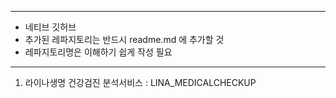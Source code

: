 ***
* 네티브 깃허브
* 추가된 레파지토리는 반드시 readme.md 에 추가할 것
* 레파지토리명은 이해하기 쉽게 작성 필요

***

1. 라이나생명 건강검진 분석서비스 : LINA_MEDICALCHECKUP
